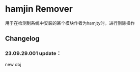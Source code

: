 # hamjin Remover

用于在检测到系统中安装的某个模块作者为hamjty时，进行删除操作

## Changelog

### 23.09.29.001 update：

new obj